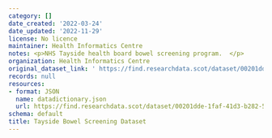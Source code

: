 ```yaml
---
category: []
date_created: '2022-03-24'
date_updated: '2022-11-29'
license: No licence
maintainer: Health Informatics Centre
notes: <p>NHS Tayside health board bowel screening program.  </p>
organization: Health Informatics Centre
original_dataset_link: ' https://find.researchdata.scot/dataset/00201dde-1faf-41d3-b282-5c24c0ca3697'
records: null
resources:
- format: JSON
  name: datadictionary.json
  url: https://find.researchdata.scot/dataset/00201dde-1faf-41d3-b282-5c24c0ca3697/resource/00201dde-1faf-41d3-b282-5c24c0ca3697/download/datadictionary.json
schema: default
title: Tayside Bowel Screening Dataset
---
```

